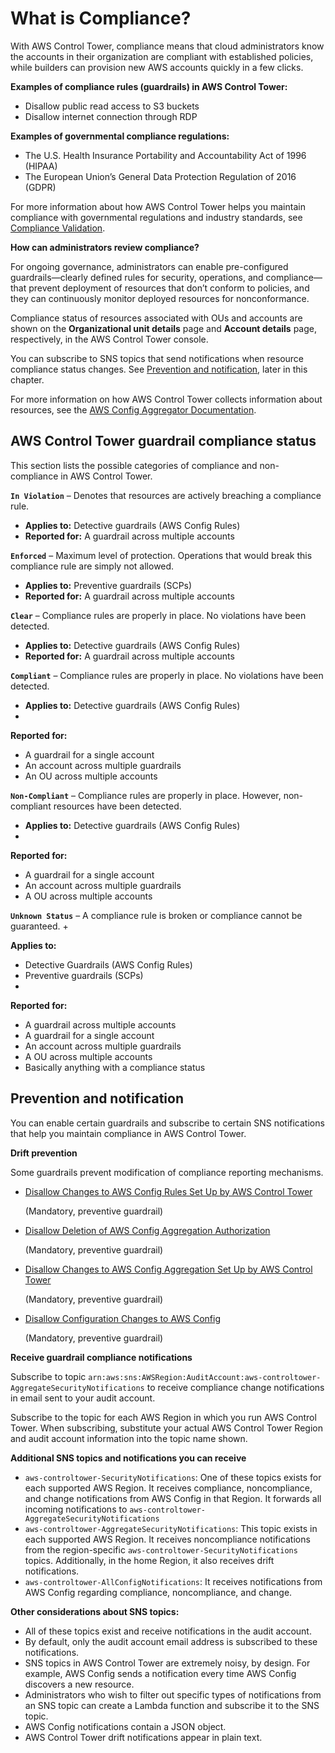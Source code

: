 # What is Compliance?<a name="compliance"></a>

With AWS Control Tower, compliance means that cloud administrators know the accounts in their organization are compliant with established policies, while builders can provision new AWS accounts quickly in a few clicks\.

**Examples of compliance rules \(guardrails\) in AWS Control Tower:**
+ Disallow public read access to S3 buckets
+  Disallow internet connection through RDP

**Examples of governmental compliance regulations:**
+ The U\.S\. Health Insurance Portability and Accountability Act of 1996 \(HIPAA\)
+ The European Union’s General Data Protection Regulation of 2016 \(GDPR\)

For more information about how AWS Control Tower helps you maintain compliance with governmental regulations and industry standards, see [Compliance Validation](https://docs.aws.amazon.com/controltower/latest/userguide/compliance-program-info.html)\.

 **How can administrators review compliance?** 

For ongoing governance, administrators can enable pre\-configured guardrails—clearly defined rules for security, operations, and compliance—that prevent deployment of resources that don’t conform to policies, and they can continuously monitor deployed resources for nonconformance\.

Compliance status of resources associated with OUs and accounts are shown on the **Organizational unit details** page and **Account details** page, respectively, in the AWS Control Tower console\.

You can subscribe to SNS topics that send notifications when resource compliance status changes\. See [Prevention and notification](#prevention-and-notification), later in this chapter\.

For more information on how AWS Control Tower collects information about resources, see the [AWS Config Aggregator Documentation](https://docs.aws.amazon.com/config/latest/developerguide/aggregate-data.html)\.

## AWS Control Tower guardrail compliance status<a name="compliance-statuses"></a>

This section lists the possible categories of compliance and non\-compliance in AWS Control Tower\.

 **`In Violation`** – Denotes that resources are actively breaching a compliance rule\.
+ **Applies to:** Detective guardrails \(AWS Config Rules\)
+ **Reported for:** A guardrail across multiple accounts

 **`Enforced`** – Maximum level of protection\. Operations that would break this compliance rule are simply not allowed\. 
+ **Applies to:** Preventive guardrails \(SCPs\)
+ **Reported for:** A guardrail across multiple accounts

 **`Clear`** – Compliance rules are properly in place\. No violations have been detected\. 
+ **Applies to:** Detective guardrails \(AWS Config Rules\)
+ **Reported for:** A guardrail across multiple accounts

 **`Compliant`** – Compliance rules are properly in place\. No violations have been detected\.
+ **Applies to:** Detective guardrails \(AWS Config Rules\)
+ 

**Reported for:**
  + A guardrail for a single account
  + An account across multiple guardrails
  + An OU across multiple accounts 

 **`Non-Compliant`** – Compliance rules are properly in place\. However, non\-compliant resources have been detected\.
+ **Applies to:** Detective guardrails \(AWS Config Rules\)
+ 

**Reported for:**
  + A guardrail for a single account
  + An account across multiple guardrails
  + A OU across multiple accounts

 **`Unknown Status`** – A compliance rule is broken or compliance cannot be guaranteed\.
+ 

**Applies to:**
  + Detective Guardrails \(AWS Config Rules\)
  + Preventive guardrails \(SCPs\)
+ 

**Reported for:**
  + A guardrail across multiple accounts
  + A guardrail for a single account
  + An account across multiple guardrails
  + A OU across multiple accounts
  + Basically anything with a compliance status

## Prevention and notification<a name="prevention-and-notification"></a>

You can enable certain guardrails and subscribe to certain SNS notifications that help you maintain compliance in AWS Control Tower\.

**Drift prevention** 

Some guardrails prevent modification of compliance reporting mechanisms\.
+ [Disallow Changes to AWS Config Rules Set Up by AWS Control Tower](mandatory-guardrails.md#config-rule-disallow-changes) 

  \(Mandatory, preventive guardrail\)
+ [Disallow Deletion of AWS Config Aggregation Authorization](mandatory-guardrails.md#config-aggregation-authorization-policy)

  \(Mandatory, preventive guardrail\)
+ [Disallow Changes to AWS Config Aggregation Set Up by AWS Control Tower](mandatory-guardrails.md#cloudwatch-disallow-config-changes)

  \(Mandatory, preventive guardrail\)
+ [Disallow Configuration Changes to AWS Config](mandatory-guardrails.md#config-disallow-changes) 

  \(Mandatory, preventive guardrail\)

 **Receive guardrail compliance notifications** 

Subscribe to topic `arn:aws:sns:AWSRegion:AuditAccount:aws-controltower-AggregateSecurityNotifications` to receive compliance change notifications in email sent to your audit account\.

Subscribe to the topic for each AWS Region in which you run AWS Control Tower\. When subscribing, substitute your actual AWS Control Tower Region and audit account information into the topic name shown\.

**Additional SNS topics and notifications you can receive**
+ `aws-controltower-SecurityNotifications`: One of these topics exists for each supported AWS Region\. It receives compliance, noncompliance, and change notifications from AWS Config in that Region\. It forwards all incoming notifications to `aws-controltower-AggregateSecurityNotifications`
+ `aws-controltower-AggregateSecurityNotifications`: This topic exists in each supported AWS Region\. It receives noncompliance notifications from the region\-specific `aws-controltower-SecurityNotifications` topics\. Additionally, in the home Region, it also receives drift notifications\.
+ `aws-controltower-AllConfigNotifications`: It receives notifications from AWS Config regarding compliance, noncompliance, and change\.

**Other considerations about SNS topics:**
+ All of these topics exist and receive notifications in the audit account\.
+  By default, only the audit account email address is subscribed to these notifications\.
+ SNS topics in AWS Control Tower are extremely noisy, by design\. For example, AWS Config sends a notification every time AWS Config discovers a new resource\.
+ Administrators who wish to filter out specific types of notifications from an SNS topic can create a Lambda function and subscribe it to the SNS topic\.
+ AWS Config notifications contain a JSON object\.
+ AWS Control Tower drift notifications appear in plain text\.